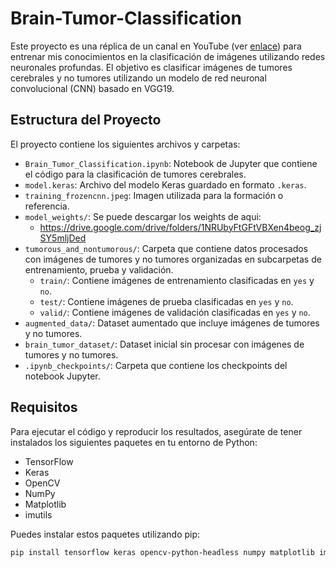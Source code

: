 # Brain-Tumor-Classification

Este proyecto es una réplica de un canal en YouTube (ver [enlace](https://www.youtube.com/watch?v=-zmBMxpNDqQ&t=7483s)) para entrenar mis conocimientos en la clasificación de imágenes utilizando redes neuronales profundas. El objetivo es clasificar imágenes de tumores cerebrales y no tumores utilizando un modelo de red neuronal convolucional (CNN) basado en VGG19.

## Estructura del Proyecto

El proyecto contiene los siguientes archivos y carpetas:

- `Brain_Tumor_Classification.ipynb`: Notebook de Jupyter que contiene el código para la clasificación de tumores cerebrales.
- `model.keras`: Archivo del modelo Keras guardado en formato `.keras`.
- `training_frozencnn.jpeg`: Imagen utilizada para la formación o referencia.
- `model_weights/`: Se puede descargar los weights de aqui:
  - https://drive.google.com/drive/folders/1NRUbyFtGFtVBXen4beog_zjSY5mljDed
- `tumorous_and_nontumorous/`: Carpeta que contiene datos procesados con imágenes de tumores y no tumores organizadas en subcarpetas de entrenamiento, prueba y validación.
  - `train/`: Contiene imágenes de entrenamiento clasificadas en `yes` y `no`.
  - `test/`: Contiene imágenes de prueba clasificadas en `yes` y `no`.
  - `valid/`: Contiene imágenes de validación clasificadas en `yes` y `no`.
- `augmented_data/`: Dataset aumentado que incluye imágenes de tumores y no tumores.
- `brain_tumor_dataset/`: Dataset inicial sin procesar con imágenes de tumores y no tumores.
- `.ipynb_checkpoints/`: Carpeta que contiene los checkpoints del notebook Jupyter.

## Requisitos

Para ejecutar el código y reproducir los resultados, asegúrate de tener instalados los siguientes paquetes en tu entorno de Python:

- TensorFlow
- Keras
- OpenCV
- NumPy
- Matplotlib
- imutils

Puedes instalar estos paquetes utilizando pip:

```bash
pip install tensorflow keras opencv-python-headless numpy matplotlib imutils

